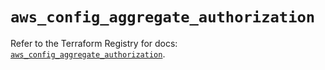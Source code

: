 # `aws_config_aggregate_authorization`

Refer to the Terraform Registry for docs: [`aws_config_aggregate_authorization`](https://registry.terraform.io/providers/hashicorp/aws/5.52.0/docs/resources/config_aggregate_authorization).
